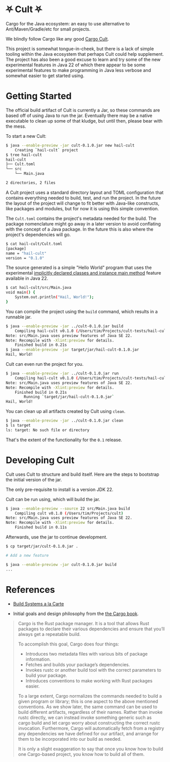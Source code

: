 # ⛧ Cult ⛧

Cargo for the Java ecosystem: an easy to use alternative to Ant/Maven/Gradle/etc for small projects.

We blindly follow Cargo like any good [Cargo Cult](https://en.wikipedia.org/wiki/Cargo_cult_programming). 

This project is somewhat tongue-in-cheek, but there is a lack of simple tooling within the Java ecosystem that perhaps 
Cult could help supplement. The project has also been a good excuse to learn and try some of the new experimental features
in Java 22 of which there appear to be some experimental features to make programming in Java less verbose and somewhat 
easier to get started using. 

# Getting Started

The official build artifact of Cult is currently a Jar, so these commands are based off of using Java to run the jar. 
Eventually there may be a native executable to clean up some of that kludge, but until then, please bear with the mess.

To start a new Cult:

```bash
$ java --enable-preview -jar cult-0.1.0.jar new hail-cult
    Creating `hail-cult` project
$ tree hail-cult
hail-cult
├── Cult.toml
└── src
    └── Main.java

2 directories, 2 files
```

A Cult project uses a standard directory layout and TOML configuration that contains everything needed to build, test, 
and run the project. In the future the layout of the project will change to fit better with Java-like constructs, like 
packages and modules, but for now it is using this simple convention.

The `Cult.toml` contains the project's metadata needed for the build. The package nomenclature might go away in a later version
to avoid conflating with the concept of a Java package. In the future this is also where the project's dependencies will go.

```bash
$ cat hail-cult/Cult.toml
[package]
name = "hail-cult"
version = "0.1.0"
```

The source generated is a simple "Hello World" program that uses the experimental [implicitly declared classes and instance
main method](https://openjdk.org/jeps/463) feature available in Java 22. 

```bash
$ cat hail-cult/src/Main.java
void main() {
    System.out.println("Hail, World!");
}
```

You can compile the project using the `build` command, which results in a runnable jar.

```bash
$ java --enable-preview -jar ../cult-0.1.0.jar build
    Compiling hail-cult v0.1.0 (/Users/tim/Projects/cult-tests/hail-cult)
Note: src/Main.java uses preview features of Java SE 22.
Note: Recompile with -Xlint:preview for details.
    Finished build in 0.21s
$ java --enable-preview -jar target/jar/hail-cult-0.1.0.jar
Hail, World!
```

Cult can even run the project for you.

```bash
$ java --enable-preview -jar ../cult-0.1.0.jar run
    Compiling hail-cult v0.1.0 (/Users/tim/Projects/cult-tests/hail-cult)
Note: src/Main.java uses preview features of Java SE 22.
Note: Recompile with -Xlint:preview for details.
    Finished build in 0.21s
        Running `target/jar/hail-cult-0.1.0.jar`
Hail, World!
```

You can clean up all artifacts created by Cult using `clean`.

```bash
$ java --enable-preview -jar ../cult-0.1.0.jar clean
$ ls target
ls: target: No such file or directory
```

That's the extent of the functionality for the `0.1` release. 

# Developing Cult

Cult uses Cult to structure and build itself. Here are the steps to bootstrap the initial version of the jar.

The only pre-requisite to install is a version JDK 22.

Cult can be run using, which will build the jar.

```bash
$ java --enable-preview --source 22 src/Main.java build
    Compiling cult v0.1.0 (/Users/tim/Projects/cult)
Note: src/Main.java uses preview features of Java SE 22.
Note: Recompile with -Xlint:preview for details.
    Finished build in 0.11s
```

Afterwards, use the jar to continue development.

```bash
$ cp target/jar/cult-0.1.0.jar .

# Add a new feature

$ java --enable-preview -jar cult-0.1.0.jar build
...
```

# References

- [Build Systems a la Carte](https://www.microsoft.com/en-us/research/uploads/prod/2018/03/build-systems.pdf)

- Initial goals and design philosophy from the [the Cargo book](https://doc.rust-lang.org/cargo/guide/why-cargo-exists.html).

> Cargo is the Rust package manager. It is a tool that allows Rust packages to declare their various dependencies and ensure that you’ll always get a repeatable build.
>
> To accomplish this goal, Cargo does four things:
>
> * Introduces two metadata files with various bits of package information.
> * Fetches and builds your package’s dependencies.
> * Invokes rustc or another build tool with the correct parameters to build your package.
> * Introduces conventions to make working with Rust packages easier.
>
> To a large extent, Cargo normalizes the commands needed to build a given program or library; this is one aspect to the above mentioned conventions. As we show later, the same command can be used to build different artifacts, regardless of their names. Rather than invoke rustc directly, we can instead invoke something generic such as cargo build and let cargo worry about constructing the correct rustc invocation. Furthermore, Cargo will automatically fetch from a registry any dependencies we have defined for our artifact, and arrange for them to be incorporated into our build as needed.
>
> It is only a slight exaggeration to say that once you know how to build one Cargo-based project, you know how to build all of them.
